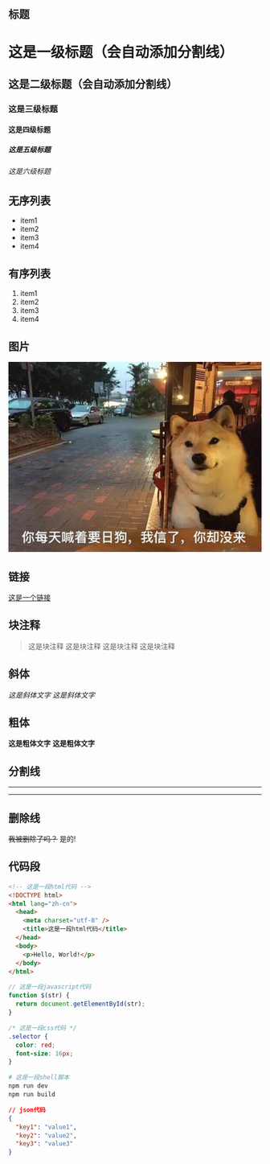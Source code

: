 ## 标题

# 这是一级标题（会自动添加分割线）

## 这是二级标题（会自动添加分割线）

### 这是三级标题

#### 这是四级标题

##### 这是五级标题

###### 这是六级标题

## 无序列表

- item1
- item2
- item3
- item4

## 有序列表

1. item1
2. item2
3. item3
4. item4

## 图片

![这是一张图片](./img/dog.jpg)

## 链接

[这是一个链接](http://toutiao.eastday.com)

## 块注释

> 这是块注释
> 这是块注释
> 这是块注释
> 这是块注释

## 斜体

_这是斜体文字_
_这是斜体文字_

## 粗体

**这是粗体文字**
**这是粗体文字**

## 分割线

---

---

## 删除线

~~我被删除了吗？~~
是的!

## 代码段

```html
<!-- 这是一段html代码 -->
<!DOCTYPE html>
<html lang="zh-cn">
  <head>
    <meta charset="utf-8" />
    <title>这是一段html代码</title>
  </head>
  <body>
    <p>Hello, World!</p>
  </body>
</html>
```

```javascript
// 这是一段javascript代码
function $(str) {
  return document.getElementById(str);
}
```

```css
/* 这是一段css代码 */
.selector {
  color: red;
  font-size: 16px;
}
```

```bash
# 这是一段shell脚本
npm run dev
npm run build
```

```json
// json代码
{
  "key1": "value1",
  "key2": "value2",
  "key3": "value3"
}
```
